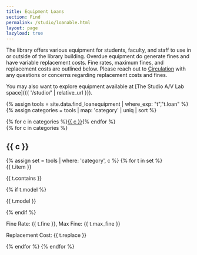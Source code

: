 ```yaml
---
title: Equipment Loans
section: Find
permalink: /studio/loanable.html
layout: page
lazyload: true
---
```


The library offers various equipment for students, faculty, and staff to use in or outside of the library building.
Overdue equipment do generate fines and have variable replacement costs. Fine rates, maximum fines, and replacement costs are outlined below.
Please reach out to [Circulation](mailto:libcirc@uidaho.edu) with any questions or concerns regarding replacement costs and fines.

You may also want to explore equipment available at [The Studio A/V Lab space]({{ '/studio/' | relative_url }}).

{% assign tools = site.data.find_loanequipment | where_exp: "t","t.loan" %}
{% assign categories = tools | map: 'category' | uniq | sort %}
<div class="row">
<div class="col-12 mb-3 text-center">
{% for c in categories %}<a href="#equ-{{ c | slugify }}" class="btn btn-sm btn-outline-pride-gold m-2">{{ c }}</a>{% endfor %}
</div>
{% for c in categories %}
<div class="col-12">
<h2 id="equ-{{ c | slugify }}" class="my-4">{{ c }}</h2>
</div>
{% assign set = tools | where: 'category', c %}
{% for t in set %}
<div class="col-md-6 mb-2">
    <div class="card">
        <div class="card-header">
            {{ t.item }}
        </div>
        <div class="card-body">
            <p class="card-text">{{ t.contains }}</p>
            {% if t.model %}<p class="card-text">{{ t.model }}</p>{% endif %}
            <p class="card-text">Fine Rate: {{ t.fine }}, Max Fine: {{ t.max_fine }}</p>
            <p class="card-text">Replacement Cost: {{ t.replace }}</p>
        </div>
    </div>
</div>
{% endfor %}
{% endfor %}
</div>
